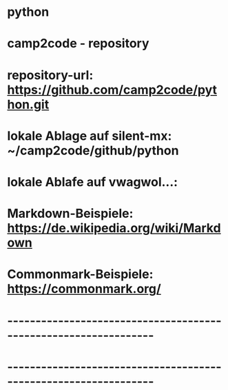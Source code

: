 # python
# camp2code - repository
# repository-url: https://github.com/camp2code/python.git
# lokale Ablage auf silent-mx: ~/camp2code/github/python
# lokale Ablafe auf vwagwol...: 
# Markdown-Beispiele: https://de.wikipedia.org/wiki/Markdown
# Commonmark-Beispiele: https://commonmark.org/
# ----------------------------------------------------------------
# ----------------------------------------------------------------
